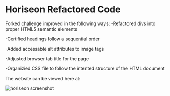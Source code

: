 # Horiseon Refactored Code
Forked challenge improved in the following ways:
-Refactored divs into proper HTML5 semantic elements

-Certified headings follow a sequential order

-Added accessable alt attributes to image tags

-Adjusted browser tab title for the page

-Organizied CSS file to follow the intented structure of the HTML document

The website can be viewed here at:













![horiseon screenshot](https://user-images.githubusercontent.com/85655122/122804339-ce6ad500-d295-11eb-908e-7b8441468184.png)

